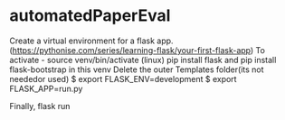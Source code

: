 # automatedPaperEval

Create a virtual environment for a flask app. (https://pythonise.com/series/learning-flask/your-first-flask-app)
To activate - source venv/bin/activate (linux)
pip install flask and pip install flask-bootstrap in this venv
Delete the outer Templates folder(its not neededor used)
$ export FLASK_ENV=development
$ export FLASK_APP=run.py

Finally, flask run

